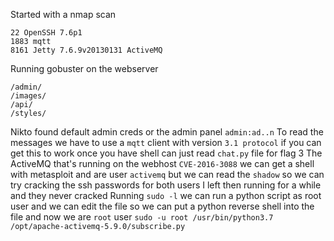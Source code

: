 Started with a nmap scan
```
22 OpenSSH 7.6p1
1883 mqtt
8161 Jetty 7.6.9v20130131 ActiveMQ
```

Running gobuster on the webserver 
```
/admin/
/images/
/api/
/styles/
```
Nikto found default admin creds or the admin panel `admin:ad..n`
To read the messages we have to use a `mqtt` client with version `3.1 protocol`  if you can get this to work once you have shell can just read `chat.py` file for flag 3
The ActiveMQ that's running on the webhost `CVE-2016-3088` we can get a shell with metasploit and are user `activemq` but we can read the `shadow` so we can try cracking the ssh passwords for both users I left then running for a while and they never cracked
Running `sudo -l` we can run a python script as root user and we can edit the file so we can put a python reverse shell into the file and now we are `root` user
`sudo -u root /usr/bin/python3.7 /opt/apache-activemq-5.9.0/subscribe.py`
